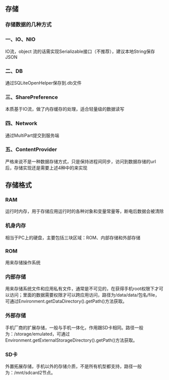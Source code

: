 ## 存储

### 存储数据的几种方式

### 一、IO、NIO

IO流，object 流的话需实现Serializable接口（不推荐），建议本地String保存JSON

### 二、DB

通过SQLiteOpenHelper保存到.db文件


### 三、SharePreference

本质基于IO流，做了内存缓存的处理，适合轻量级的数据读写

### 四、Network

通过MultiPart提交到服务端

### 五、ContentProvider

严格来说不是一种数据存储方式，只是保持进程间同步，访问到数据存储的url后，存储实现还是需要上述4种中的来实现

## 存储格式

### RAM

运行时内存，用于存储应用运行时的各种对象和变量常量等，断电后数据会被清除

### 机身内存

相当于PC上的硬盘，主要包括三块区域：ROM、内部存储和外部存储

### ROM

用来存储操作系统

### 内部存储

用来存储系统文件和应用私有文件，通常是不可见的，在获得手机root权限下才可以访问；里面的数据需要权限才可以跨应用访问，路径为/data/data/包名/file，可通过Environment.getDataDirectory().getPath()方法获取。

### 外部存储

手机厂商的扩展存储，一般与手机一体化，作用跟SD卡相同。路径一般为：/storage/emulated，可通过Environment.getExternalStorageDirectory().getPath()方法获取。

### SD卡

外置拓展存储，手机以外的存储介质，不是所有机型都支持，路径一般为：/mnt/sdcard2节点。



